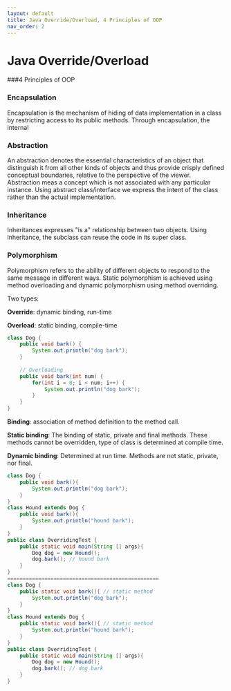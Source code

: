 ```yaml
---
layout: default
title: Java Override/Overload, 4 Principles of OOP
nav_order: 2
---
```


# Java Override/Overload

###4 Principles of OOP

### Encapsulation

Encapsulation is the mechanism of hiding of data implementation in a class by restricting access to its public methods. Through encapsulation, the internal

### Abstraction

An abstraction denotes the essential characteristics of an object that distinguish it from all other kinds of objects and thus provide crisply defined conceptual boundaries, relative to the perspective of the viewer. Abstraction meas a concept which is not associated with any particular instance. Using abstract class/interface we express the intent of the class rather than the actual implementation. 

### Inheritance

Inheritances expresses "is a" relationship between two objects. Using inheritance, the subclass can reuse the code in its super class.

### Polymorphism

Polymorphism refers to the ability of different objects to respond to the same message in different ways. Static polymorphism is achieved using method overloading and dynamic polymorphism using method overriding.

Two types:

**Override**: dynamic binding, run-time

**Overload**: static binding, compile-time

```java
class Dog {
    public void bark() {
        System.out.println("dog bark");
    }
    
    // Overloading
    public void bark(int num) {
        for(int i = 0; i < num; i++) {
            System.out.println("dog bark");
        }
    }
}
```

**Binding**: association of method definition to the method call.

**Static binding**: The binding of static, private and final methods. These methods cannot be overridden, type of class is determined at compile time.

**Dynamic binding**: Determined at run time. Methods are not static, private, nor final.

```java
class Dog {
    public void bark(){
        System.out.println("dog bark");
    }
}
class Hound extends Dog {
    public void bark(){
        System.out.println("hound bark");
    }
}
public class OverridingTest {
    public static void main(String [] args){
        Dog dog = new Hound();
        dog.bark(); // hound bark
    }
}
=================================================
class Dog {
    public static void bark(){ // static method
        System.out.println("dog bark");
    }
}
class Hound extends Dog {
    public static void bark(){ // static method
        System.out.println("hound bark");
    }
}
public class OverridingTest {
    public static void main(String [] args){
        Dog dog = new Hound();
        dog.bark(); // dog bark
    }
}
```

